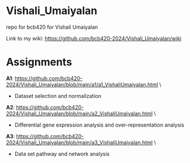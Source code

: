 # Vishali_Umaiyalan
repo for bcb420 for Vishali Umaiyalan

Link to my wiki: https://github.com/bcb420-2024/Vishali_Umaiyalan/wiki

# Assignments
**A1**: https://github.com/bcb420-2024/Vishali_Umaiyalan/blob/main/a1/a1_VishaliUmaiyalan.html \
  * Dataset selection and normalization

**A2**: https://github.com/bcb420-2024/Vishali_Umaiyalan/blob/main/a2_VishaliUmaiyalan.html \
  * Differential gene expression analysis and over-representation analysis

**A3**: https://github.com/bcb420-2024/Vishali_Umaiyalan/blob/main/a3_VishaliUmaiyalan.html \
  * Data set pathway and network analysis
